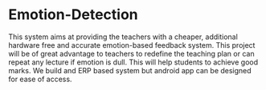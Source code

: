 # Emotion-Detection
This system aims at providing the teachers with a cheaper, additional hardware free and accurate emotion-based feedback system. This project will be of great advantage to teachers to redefine the teaching plan or can repeat any lecture if emotion is dull. This will help students to achieve good marks. We build and ERP based system but android app can be designed for ease of access.
